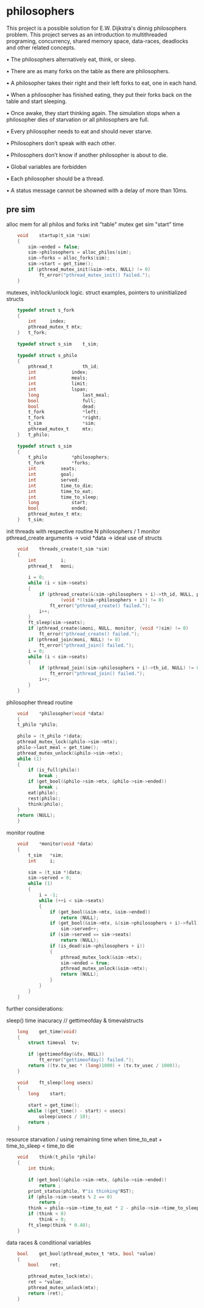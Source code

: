 # philosophers

This project is a possible solution for E.W. Dijkstra's dinnig philosophers problem.
This project serves as an introduction to multithreaded programing, concurrency, 
shared memory space, data-races, deadlocks and other related concepts.


• The philosophers alternatively eat, think, or sleep.

• There are as many forks on the table as there are philosophers.

• A philosopher takes their right and their left forks to eat, one in each hand.

• When a philosopher has finished eating, they put their forks back on the table and start sleeping. 

• Once awake, they start thinking again. The simulation stops when a philosopher dies of starvation or all philosophers are full.

• Every philosopher needs to eat and should never starve.

• Philosophers don’t speak with each other.

• Philosophers don’t know if another philosopher is about to die.

• Global variables are forbidden

• Each philosopher should be a thread.

• A status message cannot be showned with a delay of more than 10ms.

## pre sim

alloc mem for all philos and forks
init "table" mutex
get sim "start" time
```c
    void	startup(t_sim *sim)
    {
    	sim->ended = false;
    	sim->philosophers = alloc_philos(sim);
    	sim->forks = alloc_forks(sim);
    	sim->start = get_time();
    	if (pthread_mutex_init(&sim->mtx, NULL) != 0)
    		ft_error("pthread_mutex_init() failed.");
    }
```
mutexes, init/lock/unlock logic.
struct examples, pointers to uninitialized structs
```c
	typedef struct s_fork
	{
		int		index;
		pthread_mutex_t	mtx;
	}	t_fork;
	
	typedef struct s_sim	t_sim;
	
	typedef struct s_philo
	{
		pthread_t			th_id;
		int				index;
		int				meals;
		int				limit;
		int				lspan;
		long				last_meal;
		bool				full;
		bool				dead;
		t_fork				*left;
		t_fork				*right;
		t_sim				*sim;
		pthread_mutex_t		mtx;
	}	t_philo;
	
	typedef struct s_sim
	{
		t_philo			*philosophers;
		t_fork			*forks;
		int			seats;
		int			goal;
		int			served;
		int			time_to_die;
		int			time_to_eat;
		int			time_to_sleep;
		long			start;
		bool			ended;
		pthread_mutex_t	mtx;
	}	t_sim;
```

init threads with respective routine 
N philosophers / 1 monitor
pthread_create arguments -> void *data -> ideal use of structs

```c
    void	threads_create(t_sim *sim)
    {
    	int			i;
    	pthread_t	moni;
    
    	i = 0;
    	while (i < sim->seats)
    	{
    		if (pthread_create(&(sim->philosophers + i)->th_id, NULL, philosopher,
    				(void *)(sim->philosophers + i)) != 0)
    			ft_error("pthread_create() failed.");
    		i++;
    	}
    	ft_sleep(sim->seats);
    	if (pthread_create(&moni, NULL, monitor, (void *)sim) != 0)
    		ft_error("pthread_create() failed.");
    	if (pthread_join(moni, NULL) != 0)
    		ft_error("pthread_join() failed.");
    	i = 0;
    	while (i < sim->seats)
    	{
    		if (pthread_join((sim->philosophers + i)->th_id, NULL) != 0)
    			ft_error("pthread_join() failed.");
    		i++;
    	}
    }
```
philosopher thread routine
```c
	void	*philosopher(void *data)
	{
	t_philo	*philo;
	
	philo = (t_philo *)data;
	pthread_mutex_lock(&philo->sim->mtx);
	philo->last_meal = get_time();
	pthread_mutex_unlock(&philo->sim->mtx);
	while (1)
	{
		if (is_full(philo))
			break ;
		if (get_bool(&philo->sim->mtx, &philo->sim->ended))
			break ;
		eat(philo);
		rest(philo);
		think(philo);
	}
	return (NULL);
	}
```
monitor routine
```c
    void	*monitor(void *data)
    {
    	t_sim	*sim;
    	int		i;
    
    	sim = (t_sim *)data;
    	sim->served = 0;
    	while (1)
    	{
    		i = -1;
    		while (++i < sim->seats)
    		{
    			if (get_bool(&sim->mtx, &sim->ended))
    				return (NULL);
    			if (get_bool(&sim->mtx, &(sim->philosophers + i)->full))
    				sim->served++;
    			if (sim->served == sim->seats)
    				return (NULL);
    			if (is_dead(sim->philosophers + i))
    			{
    				pthread_mutex_lock(&sim->mtx);
    				sim->ended = true;
    				pthread_mutex_unlock(&sim->mtx);
    				return (NULL);
    			}
    		}
    	}
    }
```

further considerations:

sleep() time inacuracy // gettimeofday & timevalstructs
```c
    long	get_time(void)
    {
    	struct timeval	tv;
    
    	if (gettimeofday(&tv, NULL))
    		ft_error("gettimeofday() failed.");
    	return ((tv.tv_sec * (long)1000) + (tv.tv_usec / 1000));
    }
    
    void	ft_sleep(long usecs)
    {
    	long	start;
    
    	start = get_time();
    	while ((get_time() - start) < usecs)
    		usleep(usecs / 10);
    	return ;
    }
```
resource starvation / using remaining time when time_to_eat + time_to_sleep < time_to die
```c
    void	think(t_philo *philo)
    {
    	int	think;
    
    	if (get_bool(&philo->sim->mtx, &philo->sim->ended))
    		return ;
    	print_status(philo, Y"is thinking"RST);
    	if (philo->sim->seats % 2 == 0)
    		return ;
    	think = philo->sim->time_to_eat * 2 - philo->sim->time_to_sleep;
    	if (think < 0)
    		think = 0;
    	ft_sleep(think * 0.40);
    }
```
data races & conditional variables
```c
    bool	get_bool(pthread_mutex_t *mtx, bool *value)
    {
    	bool	ret;
    
    	pthread_mutex_lock(mtx);
    	ret = *value;
    	pthread_mutex_unlock(mtx);
    	return (ret);
    }
```

